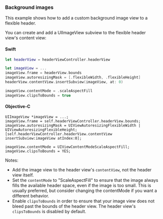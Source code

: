 ### Background images

This example shows how to add a custom background image view to a flexible header.

You can create and add a UIImageView subview to the flexible header view's content view:

<!--<div class="material-code-render" markdown="1">-->
#### Swift
```swift
let headerView = headerViewController.headerView

let imageView = ...
imageView.frame = headerView.bounds
imageView.autoresizingMask = [.flexibleWidth, .flexibleHeight]
headerView.contentView.insertSubview(imageView, at: 0)

imageView.contentMode = .scaleAspectFill
imageView.clipsToBounds = true
```

#### Objective-C
```objc
UIImageView *imageView = ...;
imageView.frame = self.headerViewController.headerView.bounds;
imageView.autoresizingMask = UIViewAutoresizingFlexibleWidth | UIViewAutoresizingFlexibleHeight;
[self.headerViewController.headerView.contentView insertSubview:imageView atIndex:0];

imageView.contentMode = UIViewContentModeScaleAspectFill;
imageView.clipsToBounds = YES;
```
<!--</div>-->

Notes:

- Add the image view to the header view's `contentView`, not the header view itself.
- Set the `contentMode` to "ScaleAspectFill" to ensure that the image always fills the available
  header space, even if the image is too small. This is usually preferred, but consider changing
  the contentMode if you want a different behavior.
- Enable `clipsToBounds` in order to ensure that your image view does not bleed past the bounds of
  the header view. The header view's `clipsToBounds` is disabled by default.
